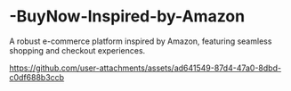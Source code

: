 # -BuyNow-Inspired-by-Amazon
A robust e-commerce platform inspired by Amazon, featuring seamless shopping and checkout experiences.


https://github.com/user-attachments/assets/ad641549-87d4-47a0-8dbd-c0df688b3ccb


